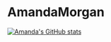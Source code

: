 # AmandaMorgan

[![Amanda's GitHub stats](https://github-readme-stats.vercel.app/api?username=AmandaC0022)](https://github.com/AmandaC0022/github-readme-stats)
